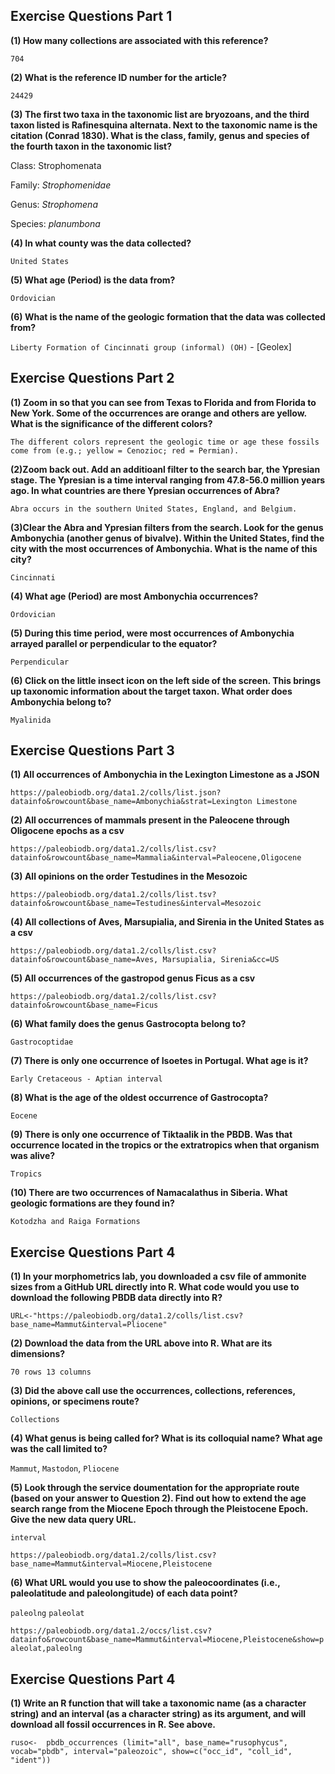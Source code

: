 ## Exercise Questions Part 1

**(1) How many collections are associated with this reference?**

`704`

**(2) What is the reference ID number for the article?**

`24429`

**(3) The first two taxa in the taxonomic list are bryozoans, and the third taxon listed is Rafinesquina alternata. Next to the taxonomic name is the citation (Conrad 1830). What is the class, family, genus and species of the fourth taxon in the taxonomic list?**

Class: Strophomenata

Family: *Strophomenidae*

Genus: *Strophomena*

Species: *planumbona*


**(4) In what county was the data collected?**

`United States`

**(5) What age (Period) is the data from?**

`Ordovician`

**(6) What is the name of the geologic formation that the data was collected from?**

`Liberty Formation of Cincinnati group (informal) (OH)` - [Geolex]


## Exercise Questions Part 2

**(1) Zoom in so that you can see from Texas to Florida and from Florida to New York. Some of the occurrences are orange and others are yellow. What is the significance of the different colors?**

`The different colors represent the geologic time or age these fossils come from (e.g.; yellow = Cenozioc; red = Permian).`

**(2)Zoom back out. Add an additioanl filter to the search bar, the Ypresian stage. The Ypresian is a time interval ranging from 47.8-56.0 million years ago. In what countries are there Ypresian occurrences of Abra?**

`Abra occurs in the southern United States, England, and Belgium.`

**(3)Clear the Abra and Ypresian filters from the search. Look for the genus Ambonychia (another genus of bivalve). Within the United States, find the city with the most occurrences of Ambonychia. What is the name of this city?**

`Cincinnati`

**(4) What age (Period) are most Ambonychia occurrences?**

`Ordovician`

**(5) During this time period, were most occurrences of Ambonychia arrayed parallel or perpendicular to the equator?**

`Perpendicular`

**(6) Click on the little insect icon on the left side of the screen. This brings up taxonomic information about the target taxon. What order does Ambonychia belong to?**
 
`Myalinida`


## Exercise Questions Part 3

**(1) All occurrences of Ambonychia in the Lexington Limestone as a JSON**

`https://paleobiodb.org/data1.2/colls/list.json?datainfo&rowcount&base_name=Ambonychia&strat=Lexington Limestone`

**(2) All occurrences of mammals present in the Paleocene through Oligocene epochs as a csv**

`https://paleobiodb.org/data1.2/colls/list.csv?datainfo&rowcount&base_name=Mammalia&interval=Paleocene,Oligocene`

**(3) All opinions on the order Testudines in the Mesozoic**

`https://paleobiodb.org/data1.2/colls/list.tsv?datainfo&rowcount&base_name=Testudines&interval=Mesozoic`

**(4) All collections of Aves, Marsupialia, and Sirenia in the United States as a csv**

`https://paleobiodb.org/data1.2/colls/list.csv?datainfo&rowcount&base_name=Aves, Marsupialia, Sirenia&cc=US`

**(5) All occurrences of the gastropod genus Ficus as a csv**

`https://paleobiodb.org/data1.2/colls/list.csv?datainfo&rowcount&base_name=Ficus`


**(6) What family does the genus Gastrocopta belong to?**

`Gastrocoptidae`

**(7) There is only one occurrence of Isoetes in Portugal. What age is it?**

`Early Cretaceous - Aptian interval`

**(8) What is the age of the oldest occurrence of Gastrocopta?**

`Eocene`

**(9) There is only one occurrence of Tiktaalik in the PBDB. Was that occurrence located in the tropics or the extratropics when that organism was alive?**

`Tropics`

**(10) There are two occurrences of Namacalathus in Siberia. What geologic formations are they found in?**

`Kotodzha and Raiga Formations`




## Exercise Questions Part 4

**(1) In your morphometrics lab, you downloaded a csv file of ammonite sizes from a GitHub URL directly into R. What code would you use to download the following PBDB data directly into R?**

`URL<-"https://paleobiodb.org/data1.2/colls/list.csv?base_name=Mammut&interval=Pliocene"`


**(2) Download the data from the URL above into R. What are its dimensions?**

`70 rows 13 columns`

**(3) Did the above call use the occurrences, collections, references, opinions, or specimens route?**

`Collections`

**(4) What genus is being called for? What is its colloquial name? What age was the call limited to?**

`Mammut`, `Mastodon`, `Pliocene`


**(5) Look through the service doumentation for the appropriate route (based on your answer to Question 2). Find out how to extend the age search range from the Miocene Epoch through the Pleistocene Epoch. Give the new data query URL.**

`interval`

`https://paleobiodb.org/data1.2/colls/list.csv?base_name=Mammut&interval=Miocene,Pleistocene`


**(6) What URL would you use to show the paleocoordinates (i.e., paleolatitude and paleolongitude) of each data point?**

`paleolng`
`paleolat`

`https://paleobiodb.org/data1.2/occs/list.csv?datainfo&rowcount&base_name=Mammut&interval=Miocene,Pleistocene&show=paleolat,paleolng`


## Exercise Questions Part 4

**(1) Write an R function that will take a taxonomic name (as a character string) and an interval (as a character string) as its argument, and will download all fossil occurrences in R. See above.**


`ruso<-  pbdb_occurrences (limit="all", base_name="rusophycus", vocab="pbdb", interval="paleozoic", show=c("occ_id", "coll_id", "ident"))`
